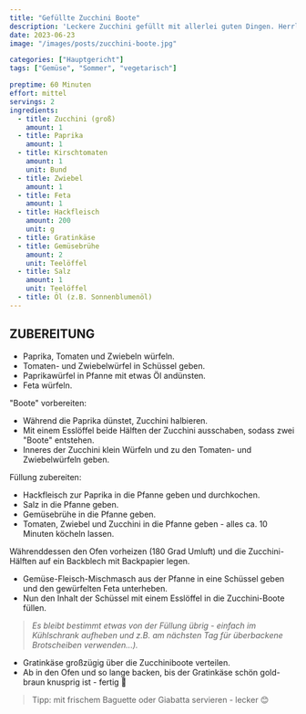 ```yaml
---
title: "Gefüllte Zucchini Boote"
description: 'Leckere Zucchini gefüllt mit allerlei guten Dingen. Herrlich geeignet, um auch mal in der Küche "aufzuräumen" (Stichwort: Resteverwertung).'
date: 2023-06-23
image: "/images/posts/zucchini-boote.jpg"

categories: ["Hauptgericht"]
tags: ["Gemüse", "Sommer", "vegetarisch"]

preptime: 60 Minuten
effort: mittel
servings: 2
ingredients:
  - title: Zucchini (groß)
    amount: 1
  - title: Paprika
    amount: 1
  - title: Kirschtomaten
    amount: 1
    unit: Bund
  - title: Zwiebel
    amount: 1
  - title: Feta
    amount: 1
  - title: Hackfleisch
    amount: 200
    unit: g
  - title: Gratinkäse
  - title: Gemüsebrühe
    amount: 2
    unit: Teelöffel
  - title: Salz
    amount: 1
    unit: Teelöffel
  - title: Öl (z.B. Sonnenblumenöl)
---
```


## ZUBEREITUNG

- Paprika, Tomaten und Zwiebeln würfeln.
- Tomaten- und Zwiebelwürfel in Schüssel geben.
- Paprikawürfel in Pfanne mit etwas Öl andünsten.
- Feta würfeln.

"Boote" vorbereiten:

- Während die Paprika dünstet, Zucchini halbieren.
- Mit einem Esslöffel beide Hälften der Zucchini ausschaben, sodass zwei "Boote" entstehen.
- Inneres der Zucchini klein Würfeln und zu den Tomaten- und Zwiebelwürfeln geben.

Füllung zubereiten:

- Hackfleisch zur Paprika in die Pfanne geben und durchkochen.
- Salz in die Pfanne geben.
- Gemüsebrühe in die Pfanne geben.
- Tomaten, Zwiebel und Zucchini in die Pfanne geben - alles ca. 10 Minuten köcheln lassen.

Währenddessen den Ofen vorheizen (180 Grad Umluft) und die Zucchini-Hälften auf ein Backblech mit Backpapier legen.

- Gemüse-Fleisch-Mischmasch aus der Pfanne in eine Schüssel geben und den gewürfelten Feta unterheben.
- Nun den Inhalt der Schüssel mit einem Esslöffel in die Zucchini-Boote füllen.

> _Es bleibt bestimmt etwas von der Füllung übrig - einfach im Kühlschrank aufheben und z.B. am nächsten Tag für überbackene Brotscheiben verwenden...)._

- Gratinkäse großzügig über die Zucchiniboote verteilen.
- Ab in den Ofen und so lange backen, bis der Gratinkäse schön gold-braun knusprig ist - fertig 🤩

> Tipp: mit frischem Baguette oder Giabatta servieren - lecker 😊

